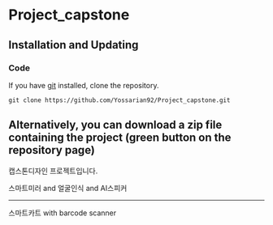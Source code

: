 # Project_capstone

## Installation and Updating
### Code
If you have [git](https://git-scm.com/book/en/v2/Getting-Started-Installing-Git) installed, clone the repository.

```
git clone https://github.com/Yossarian92/Project_capstone.git
```

**Alternatively, you can download a zip file containing the project (green button on the repository page)**
---
캡스톤디자인 프로젝트입니다.

스마트미러 and 얼굴인식 and AI스피커

---

스마트카트 with barcode scanner
